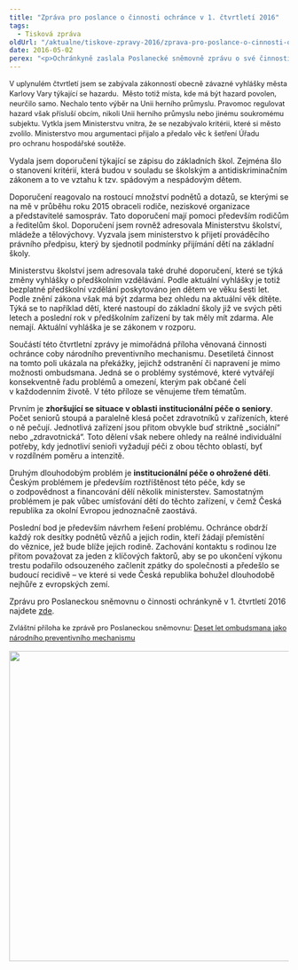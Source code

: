 ```yaml
---
title: "Zpráva pro poslance o činnosti ochránce v 1. čtvrtletí 2016"
tags:
  - Tisková zpráva
oldUrl: "/aktualne/tiskove-zpravy-2016/zprava-pro-poslance-o-cinnosti-ochrance-v-1-ctvrtleti-2016"
date: 2016-05-02
perex: "<p>Ochránkyně zaslala Poslanecké sněmovně zprávu o své činnosti v prvním čtvrtletí roku 2016. V tomto období se na ni obrátili lidé s 2110 podněty. Většina z nich (66 %) spadá do její působnosti. Nejvíc podnětů se týkalo sociálního zabezpečení (385 podnětů). Součástí této zprávy je mimořádná příloha věnovaná činnosti ochránce coby národního preventivního mechanismu. Zpráva se soustředí na systémové problémy v péči o ohrožené děti a situaci v péči o seniory. </p>"
---
```


<!-- imported from the old website -->

<p><span style="line-height: 17.92px; font-size: 12.8px;">V uplynulém čtvrtletí jsem se zabývala zákonností obecně závazné vyhlášky města Karlovy Vary týkající se hazardu.  Město totiž místa, kde má být hazard povolen, neurčilo samo. Nechalo tento výběr na Unii herního průmyslu. Pravomoc regulovat hazard však přísluší obcím, nikoli Unii herního průmyslu nebo jinému soukromému subjektu. Vytkla jsem Ministerstvu vnitra, že se nezabývalo kritérii, které si město zvolilo. Ministerstvo mou argumentaci přijalo a předalo věc k šetření Úřadu pro ochranu hospodářské soutěže.</span></p> <p>Vydala jsem doporučení týkající se zápisu do základních škol. Zejména šlo o stanovení kritérií, která budou v souladu se školským a antidiskriminačním zákonem a to ve vztahu k tzv. spádovým a nespádovým dětem.  </p> <p>Doporučení reagovalo na rostoucí množství podnětů a dotazů, se kterými se na mě v průběhu roku 2015 obraceli rodiče, neziskové organizace a představitelé samospráv. Tato doporučení mají pomoci především rodičům a ředitelům škol. Doporučení jsem rovněž adresovala Ministerstvu školství, mládeže a tělovýchovy. Vyzvala jsem ministerstvo k přijetí prováděcího právního předpisu, který by sjednotil podmínky přijímání dětí na základní školy. </p> <p>Ministerstvu školství jsem adresovala také druhé doporučení, které se týká změny vyhlášky o předškolním vzdělávání. Podle aktuální vyhlášky je totiž bezplatné předškolní vzdělání poskytováno jen dětem ve věku šesti let. Podle znění zákona však má být zdarma bez ohledu na aktuální věk dítěte. Týká se to například dětí, které nastoupí do základní školy již ve svých pěti letech a poslední rok v předškolním zařízení by tak měly mít zdarma. Ale nemají. Aktuální vyhláška je se zákonem v rozporu.</p> <p>Součástí této čtvrtletní zprávy je mimořádná příloha věnovaná činnosti ochránce coby národního preventivního mechanismu. Desetiletá činnost na tomto poli ukázala na překážky, jejichž odstranění či napravení je mimo možnosti ombudsmana. Jedná se o problémy systémové, které vytvářejí konsekventně řadu problémů a omezení, kterým pak občané čelí v každodenním životě. V této příloze se věnujeme třem tématům. </p> <p>Prvním je <b>zhoršující se situace v oblasti institucionální péče o seniory</b>. Počet seniorů stoupá a paralelně klesá počet zdravotníků v zařízeních, které o ně pečují. Jednotlivá zařízení jsou přitom obvykle buď striktně „sociální“ nebo „zdravotnická“. Toto dělení však nebere ohledy na reálné individuální potřeby, kdy jednotliví senioři vyžadují péči z obou těchto oblastí, byť v rozdílném poměru a intenzitě. </p> <p>Druhým dlouhodobým problém je <b>institucionální péče o ohrožené děti</b>. Českým problémem je především roztříštěnost této péče, kdy se o zodpovědnost a financování dělí několik ministerstev. Samostatným problémem je pak vůbec umísťování dětí do těchto zařízení, v čemž Česká republika za okolní Evropou jednoznačně zaostává. </p> <p>Poslední bod je především návrhem řešení problému. Ochránce obdrží každý rok desítky podnětů vězňů a jejich rodin, kteří žádají přemístění do věznice, jež bude blíže jejich rodině. Zachování kontaktu s rodinou lze přitom považovat za jeden z klíčových faktorů, aby se po ukončení výkonu trestu podařilo odsouzeného začlenit zpátky do společnosti a předešlo se budoucí recidivě – ve které si vede Česká republika bohužel dlouhodobě nejhůře z evropských zemí.</p><p>Zprávu pro Poslaneckou sněmovnu o činnosti ochránkyně v 1. čtvrtletí 2016 najdete <a href="https://www.ochrance.cz/zpravy-o-cinnosti/zpravy-pro-poslaneckou-snemovnu/" target="_blank">zde</a>.</p><p><span style="font-size: 12.8px; line-height: 17.92px;">Zvláštní příloha ke zprávě pro Poslaneckou sněmovnu: </span><a href="https://www.ochrance.cz/fileadmin/user_upload/zpravy_pro_poslaneckou_snemovnu/Ctvrtletky/2016/2016_1_Q-10-let-NPM.pdf" target="_blank" style="font-size: 12.8px; line-height: 17.92px;">Deset let ombudsmana jako národního preventivního mechanismu</a></p><p><img src="https://www.ochrance.cz/uploads/RTEmagicC_1Q_2016_v2.png.png" width="560" height="560" alt="" /></p>
